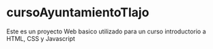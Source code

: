 # cursoAyuntamientoTlajo
Este es un proyecto Web basico utilizado para un curso introductorio a HTML, CSS y Javascript

